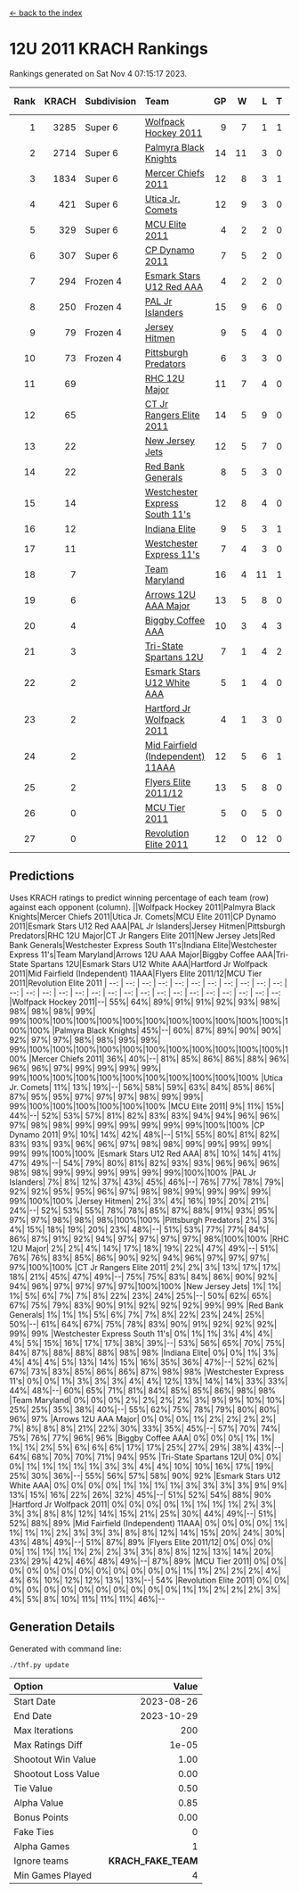 [<- back to the index](readme.md)
# 12U 2011 KRACH Rankings
Rankings generated on Sat Nov  4 07:15:17 2023.

Rank|KRACH|Subdivision|Team|GP|W|L|T|OTW|OTL|SoS|Exp Wins|Win Diff
---:|---:|:---|:---|---:|---:|---:|---:|---:|---:|---:|---:|---:
1|3285|Super 6|[Wolfpack Hockey 2011](https://gamesheetstats.com/seasons/3664/teams/140937/schedule)|9|7|1|1|0|0|867|8.3|-0.0
2|2714|Super 6|[Palmyra Black Knights](https://gamesheetstats.com/seasons/3664/teams/140949/schedule)|14|11|3|0|0|0|1019|11.8|-0.0
3|1834|Super 6|[Mercer Chiefs 2011](https://gamesheetstats.com/seasons/3664/teams/140936/schedule)|12|8|3|1|0|0|1188|9.3|-0.0
4|421|Super 6|[Utica Jr. Comets](https://gamesheetstats.com/seasons/3664/teams/140945/schedule)|12|9|3|0|1|0|481|9.8|-0.0
5|329|Super 6|[MCU Elite 2011](https://gamesheetstats.com/seasons/3664/teams/140929/schedule)|4|2|2|0|1|0|1340|2.8|-0.0
6|307|Super 6|[CP Dynamo 2011](https://gamesheetstats.com/seasons/3664/teams/140944/schedule)|7|5|2|0|0|0|836|5.8|-0.0
7|294|Frozen 4|[Esmark Stars U12 Red AAA](https://gamesheetstats.com/seasons/3664/teams/140951/schedule)|4|2|2|0|0|0|766|2.8|-0.0
8|250|Frozen 4|[PAL Jr Islanders](https://gamesheetstats.com/seasons/3664/teams/140943/schedule)|15|9|6|0|1|0|647|9.8|-0.0
9|79|Frozen 4|[Jersey Hitmen](https://gamesheetstats.com/seasons/3664/teams/140938/schedule)|9|5|4|0|0|0|127|5.8|-0.0
10|73|Frozen 4|[Pittsburgh Predators](https://gamesheetstats.com/seasons/3664/teams/140950/schedule)|6|3|3|0|0|0|545|3.8|-0.0
11|69||[RHC 12U Major](https://gamesheetstats.com/seasons/3664/teams/140941/schedule)|11|7|4|0|0|1|120|7.8|-0.0
12|65||[CT Jr Rangers Elite 2011](https://gamesheetstats.com/seasons/3664/teams/140931/schedule)|14|5|9|0|0|1|702|5.8|-0.0
13|22||[New Jersey Jets](https://gamesheetstats.com/seasons/3664/teams/140939/schedule)|12|5|7|0|2|0|113|5.8|-0.0
14|22||[Red Bank Generals](https://gamesheetstats.com/seasons/3664/teams/140940/schedule)|8|5|3|0|0|0|46|5.8|-0.0
15|14||[Westchester Express South 11's](https://gamesheetstats.com/seasons/3664/teams/140947/schedule)|12|8|4|0|0|0|33|8.9|0.0
16|12||[Indiana Elite](https://gamesheetstats.com/seasons/3664/teams/144353/schedule)|9|5|3|1|0|0|36|6.4|0.0
17|11||[Westchester Express 11's](https://gamesheetstats.com/seasons/3664/teams/140948/schedule)|7|4|3|0|0|0|50|4.9|0.0
18|7||[Team Maryland](https://gamesheetstats.com/seasons/3664/teams/140954/schedule)|16|4|11|1|0|1|679|5.4|0.0
19|6||[Arrows 12U AAA Major](https://gamesheetstats.com/seasons/3664/teams/140946/schedule)|13|5|8|0|1|1|114|5.9|0.0
20|4||[Biggby Coffee AAA](https://gamesheetstats.com/seasons/3664/teams/144351/schedule)|10|3|4|3|0|0|7|5.4|0.0
21|3||[Tri-State Spartans 12U](https://gamesheetstats.com/seasons/3664/teams/144352/schedule)|7|1|4|2|0|0|6|2.9|0.0
22|2||[Esmark Stars U12 White AAA](https://gamesheetstats.com/seasons/3664/teams/140952/schedule)|5|1|4|0|0|0|24|1.9|0.0
23|2||[Hartford Jr Wolfpack 2011](https://gamesheetstats.com/seasons/3664/teams/140935/schedule)|4|1|3|0|0|0|29|1.9|0.0
24|2||[Mid Fairfield (Independent) 11AAA](https://gamesheetstats.com/seasons/3664/teams/140933/schedule)|12|5|6|1|0|1|4|6.4|0.0
25|2||[Flyers Elite 2011/12](https://gamesheetstats.com/seasons/3664/teams/140942/schedule)|13|5|8|0|0|1|9|5.9|0.0
26|0||[MCU Tier 2011](https://gamesheetstats.com/seasons/3664/teams/140932/schedule)|5|0|5|0|0|0|2|0.9|0.0
27|0||[Revolution Elite 2011](https://gamesheetstats.com/seasons/3664/teams/140953/schedule)|12|0|12|0|0|0|16|0.9|0.0

## Predictions
Uses KRACH ratings to predict winning percentage of each team (row) against each opponent (column).
||Wolfpack Hockey 2011|Palmyra Black Knights|Mercer Chiefs 2011|Utica Jr. Comets|MCU Elite 2011|CP Dynamo 2011|Esmark Stars U12 Red AAA|PAL Jr Islanders|Jersey Hitmen|Pittsburgh Predators|RHC 12U Major|CT Jr Rangers Elite 2011|New Jersey Jets|Red Bank Generals|Westchester Express South 11's|Indiana Elite|Westchester Express 11's|Team Maryland|Arrows 12U AAA Major|Biggby Coffee AAA|Tri-State Spartans 12U|Esmark Stars U12 White AAA|Hartford Jr Wolfpack 2011|Mid Fairfield (Independent) 11AAA|Flyers Elite 2011/12|MCU Tier 2011|Revolution Elite 2011
| --: | --: | --: | --: | --: | --: | --: | --: | --: | --: | --: | --: | --: | --: | --: | --: | --: | --: | --: | --: | --: | --: | --: | --: | --: | --: | --: | --: 
|Wolfpack Hockey 2011|--| 55%| 64%| 89%| 91%| 91%| 92%| 93%| 98%| 98%| 98%| 98%| 99%| 99%|100%|100%|100%|100%|100%|100%|100%|100%|100%|100%|100%|100%|100%
|Palmyra Black Knights| 45%|--| 60%| 87%| 89%| 90%| 90%| 92%| 97%| 97%| 98%| 98%| 99%| 99%| 99%|100%|100%|100%|100%|100%|100%|100%|100%|100%|100%|100%|100%
|Mercer Chiefs 2011| 36%| 40%|--| 81%| 85%| 86%| 86%| 88%| 96%| 96%| 96%| 97%| 99%| 99%| 99%| 99%| 99%|100%|100%|100%|100%|100%|100%|100%|100%|100%|100%
|Utica Jr. Comets| 11%| 13%| 19%|--| 56%| 58%| 59%| 63%| 84%| 85%| 86%| 87%| 95%| 95%| 97%| 97%| 97%| 98%| 99%| 99%| 99%|100%|100%|100%|100%|100%|100%
|MCU Elite 2011|  9%| 11%| 15%| 44%|--| 52%| 53%| 57%| 81%| 82%| 83%| 83%| 94%| 94%| 96%| 96%| 97%| 98%| 98%| 99%| 99%| 99%| 99%| 99%| 99%|100%|100%
|CP Dynamo 2011|  9%| 10%| 14%| 42%| 48%|--| 51%| 55%| 80%| 81%| 82%| 83%| 93%| 93%| 96%| 96%| 97%| 98%| 98%| 99%| 99%| 99%| 99%| 99%| 99%|100%|100%
|Esmark Stars U12 Red AAA|  8%| 10%| 14%| 41%| 47%| 49%|--| 54%| 79%| 80%| 81%| 82%| 93%| 93%| 96%| 96%| 96%| 98%| 98%| 99%| 99%| 99%| 99%| 99%| 99%|100%|100%
|PAL Jr Islanders|  7%|  8%| 12%| 37%| 43%| 45%| 46%|--| 76%| 77%| 78%| 79%| 92%| 92%| 95%| 95%| 96%| 97%| 98%| 98%| 99%| 99%| 99%| 99%| 99%|100%|100%
|Jersey Hitmen|  2%|  3%|  4%| 16%| 19%| 20%| 21%| 24%|--| 52%| 53%| 55%| 78%| 78%| 85%| 87%| 88%| 91%| 93%| 95%| 97%| 97%| 98%| 98%| 98%|100%|100%
|Pittsburgh Predators|  2%|  3%|  4%| 15%| 18%| 19%| 20%| 23%| 48%|--| 51%| 53%| 77%| 77%| 84%| 86%| 87%| 91%| 92%| 94%| 97%| 97%| 97%| 97%| 98%|100%|100%
|RHC 12U Major|  2%|  2%|  4%| 14%| 17%| 18%| 19%| 22%| 47%| 49%|--| 51%| 76%| 76%| 83%| 85%| 86%| 90%| 92%| 94%| 96%| 97%| 97%| 97%| 97%|100%|100%
|CT Jr Rangers Elite 2011|  2%|  2%|  3%| 13%| 17%| 17%| 18%| 21%| 45%| 47%| 49%|--| 75%| 75%| 83%| 84%| 86%| 90%| 92%| 94%| 96%| 97%| 97%| 97%| 97%|100%|100%
|New Jersey Jets|  1%|  1%|  1%|  5%|  6%|  7%|  7%|  8%| 22%| 23%| 24%| 25%|--| 50%| 62%| 65%| 67%| 75%| 79%| 83%| 90%| 91%| 92%| 92%| 92%| 99%| 99%
|Red Bank Generals|  1%|  1%|  1%|  5%|  6%|  7%|  7%|  8%| 22%| 23%| 24%| 25%| 50%|--| 61%| 64%| 67%| 75%| 78%| 83%| 90%| 91%| 92%| 92%| 92%| 99%| 99%
|Westchester Express South 11's|  0%|  1%|  1%|  3%|  4%|  4%|  4%|  5%| 15%| 16%| 17%| 17%| 38%| 39%|--| 53%| 56%| 65%| 70%| 75%| 84%| 87%| 88%| 88%| 88%| 98%| 98%
|Indiana Elite|  0%|  0%|  1%|  3%|  4%|  4%|  4%|  5%| 13%| 14%| 15%| 16%| 35%| 36%| 47%|--| 52%| 62%| 67%| 73%| 83%| 85%| 86%| 86%| 87%| 98%| 98%
|Westchester Express 11's|  0%|  0%|  1%|  3%|  3%|  3%|  4%|  4%| 12%| 13%| 14%| 14%| 33%| 33%| 44%| 48%|--| 60%| 65%| 71%| 81%| 84%| 85%| 85%| 86%| 98%| 98%
|Team Maryland|  0%|  0%|  0%|  2%|  2%|  2%|  2%|  3%|  9%|  9%| 10%| 10%| 25%| 25%| 35%| 38%| 40%|--| 55%| 62%| 75%| 78%| 79%| 80%| 80%| 96%| 97%
|Arrows 12U AAA Major|  0%|  0%|  0%|  1%|  2%|  2%|  2%|  2%|  7%|  8%|  8%|  8%| 21%| 22%| 30%| 33%| 35%| 45%|--| 57%| 70%| 74%| 75%| 76%| 77%| 96%| 96%
|Biggby Coffee AAA|  0%|  0%|  0%|  1%|  1%|  1%|  1%|  2%|  5%|  6%|  6%|  6%| 17%| 17%| 25%| 27%| 29%| 38%| 43%|--| 64%| 68%| 70%| 70%| 71%| 94%| 95%
|Tri-State Spartans 12U|  0%|  0%|  0%|  1%|  1%|  1%|  1%|  1%|  3%|  3%|  4%|  4%| 10%| 10%| 16%| 17%| 19%| 25%| 30%| 36%|--| 55%| 56%| 57%| 58%| 90%| 92%
|Esmark Stars U12 White AAA|  0%|  0%|  0%|  0%|  1%|  1%|  1%|  1%|  3%|  3%|  3%|  3%|  9%|  9%| 13%| 15%| 16%| 22%| 26%| 32%| 45%|--| 51%| 52%| 54%| 88%| 90%
|Hartford Jr Wolfpack 2011|  0%|  0%|  0%|  0%|  1%|  1%|  1%|  1%|  2%|  3%|  3%|  3%|  8%|  8%| 12%| 14%| 15%| 21%| 25%| 30%| 44%| 49%|--| 51%| 52%| 88%| 89%
|Mid Fairfield (Independent) 11AAA|  0%|  0%|  0%|  0%|  1%|  1%|  1%|  1%|  2%|  3%|  3%|  3%|  8%|  8%| 12%| 14%| 15%| 20%| 24%| 30%| 43%| 48%| 49%|--| 51%| 87%| 89%
|Flyers Elite 2011/12|  0%|  0%|  0%|  0%|  1%|  1%|  1%|  1%|  2%|  2%|  3%|  3%|  8%|  8%| 12%| 13%| 14%| 20%| 23%| 29%| 42%| 46%| 48%| 49%|--| 87%| 89%
|MCU Tier 2011|  0%|  0%|  0%|  0%|  0%|  0%|  0%|  0%|  0%|  0%|  0%|  0%|  1%|  1%|  2%|  2%|  2%|  4%|  4%|  6%| 10%| 12%| 12%| 13%| 13%|--| 54%
|Revolution Elite 2011|  0%|  0%|  0%|  0%|  0%|  0%|  0%|  0%|  0%|  0%|  0%|  0%|  1%|  1%|  2%|  2%|  2%|  3%|  4%|  5%|  8%| 10%| 11%| 11%| 11%| 46%|--

## Generation Details

Generated with command line:
```
./thf.py update
```

| Option | Value |
| :----- | ----: |
| Start Date | 2023-08-26 |
| End Date | 2023-10-29 |
| Max Iterations | 200 |
| Max Ratings Diff | 1e-05 |
| Shootout Win Value | 1.00 |
| Shootout Loss Value | 0.00 |
| Tie Value | 0.50 |
| Alpha Value | 0.85 |
| Bonus Points | 0.00 |
| Fake Ties | 0 |
| Alpha Games | 1 |
| Ignore teams | __KRACH_FAKE_TEAM__ |
| Min Games Played | 4 |

